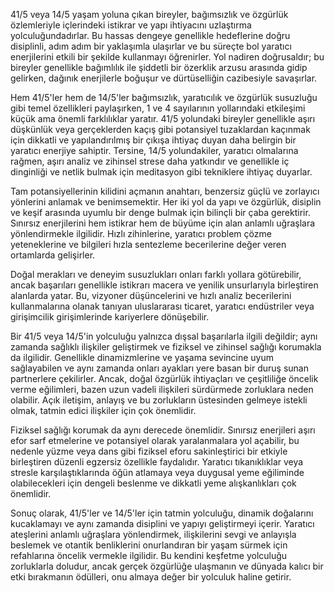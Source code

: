 41/5 veya 14/5 yaşam yoluna çıkan bireyler, bağımsızlık ve özgürlük özlemleriyle içlerindeki istikrar ve yapı ihtiyacını uzlaştırma yolculuğundadırlar. Bu hassas dengeye genellikle hedeflerine doğru disiplinli, adım adım bir yaklaşımla ulaşırlar ve bu süreçte bol yaratıcı enerjilerini etkili bir şekilde kullanmayı öğrenirler. Yol nadiren doğrusaldır; bu bireyler genellikle bağımlılık ile şiddetli bir özerklik arzusu arasında gidip gelirken, dağınık enerjilerle boğuşur ve dürtüselliğin cazibesiyle savaşırlar.

Hem 41/5'ler hem de 14/5'ler bağımsızlık, yaratıcılık ve özgürlük susuzluğu gibi temel özellikleri paylaşırken, 1 ve 4 sayılarının yollarındaki etkileşimi küçük ama önemli farklılıklar yaratır. 41/5 yolundaki bireyler genellikle aşırı düşkünlük veya gerçeklerden kaçış gibi potansiyel tuzaklardan kaçınmak için dikkatli ve yapılandırılmış bir çıkışa ihtiyaç duyan daha belirgin bir yaratıcı enerjiye sahiptir. Tersine, 14/5 yolundakiler, yaratıcı olmalarına rağmen, aşırı analiz ve zihinsel strese daha yatkındır ve genellikle iç dinginliği ve netlik bulmak için meditasyon gibi tekniklere ihtiyaç duyarlar.

Tam potansiyellerinin kilidini açmanın anahtarı, benzersiz güçlü ve zorlayıcı yönlerini anlamak ve benimsemektir. Her iki yol da yapı ve özgürlük, disiplin ve keşif arasında uyumlu bir denge bulmak için bilinçli bir çaba gerektirir. Sınırsız enerjilerini hem istikrar hem de büyüme için alan anlamlı uğraşlara yönlendirmekle ilgilidir. Hızlı zihinlerine, yaratıcı problem çözme yeteneklerine ve bilgileri hızla sentezleme becerilerine değer veren ortamlarda gelişirler.

Doğal merakları ve deneyim susuzlukları onları farklı yollara götürebilir, ancak başarıları genellikle istikrarı macera ve yenilik unsurlarıyla birleştiren alanlarda yatar. Bu, vizyoner düşüncelerini ve hızlı analiz becerilerini kullanmalarına olanak tanıyan uluslararası ticaret, yaratıcı endüstriler veya girişimcilik girişimlerinde kariyerlere dönüşebilir.

Bir 41/5 veya 14/5'in yolculuğu yalnızca dışsal başarılarla ilgili değildir; aynı zamanda sağlıklı ilişkiler geliştirmek ve fiziksel ve zihinsel sağlığı korumakla da ilgilidir. Genellikle dinamizmlerine ve yaşama sevincine uyum sağlayabilen ve aynı zamanda onları ayakları yere basan bir duruş sunan partnerlere çekilirler. Ancak, doğal özgürlük ihtiyaçları ve çeşitliliğe öncelik verme eğilimleri, bazen uzun vadeli ilişkileri sürdürmede zorluklara neden olabilir. Açık iletişim, anlayış ve bu zorlukların üstesinden gelmeye istekli olmak, tatmin edici ilişkiler için çok önemlidir.

Fiziksel sağlığı korumak da aynı derecede önemlidir. Sınırsız enerjileri aşırı efor sarf etmelerine ve potansiyel olarak yaralanmalara yol açabilir, bu nedenle yüzme veya dans gibi fiziksel eforu sakinleştirici bir etkiyle birleştiren düzenli egzersiz özellikle faydalıdır. Yaratıcı tıkanıklıklar veya stresle karşılaştıklarında öğün atlamaya veya duygusal yeme eğiliminde olabilecekleri için dengeli beslenme ve dikkatli yeme alışkanlıkları çok önemlidir.

Sonuç olarak, 41/5'ler ve 14/5'ler için tatmin yolculuğu, dinamik doğalarını kucaklamayı ve aynı zamanda disiplini ve yapıyı geliştirmeyi içerir. Yaratıcı ateşlerini anlamlı uğraşlara yönlendirmek, ilişkilerini sevgi ve anlayışla beslemek ve otantik benliklerini onurlandıran bir yaşam sürmek için refahlarına öncelik vermekle ilgilidir. Bu kendini keşfetme yolculuğu zorluklarla doludur, ancak gerçek özgürlüğe ulaşmanın ve dünyada kalıcı bir etki bırakmanın ödülleri, onu almaya değer bir yolculuk haline getirir.
